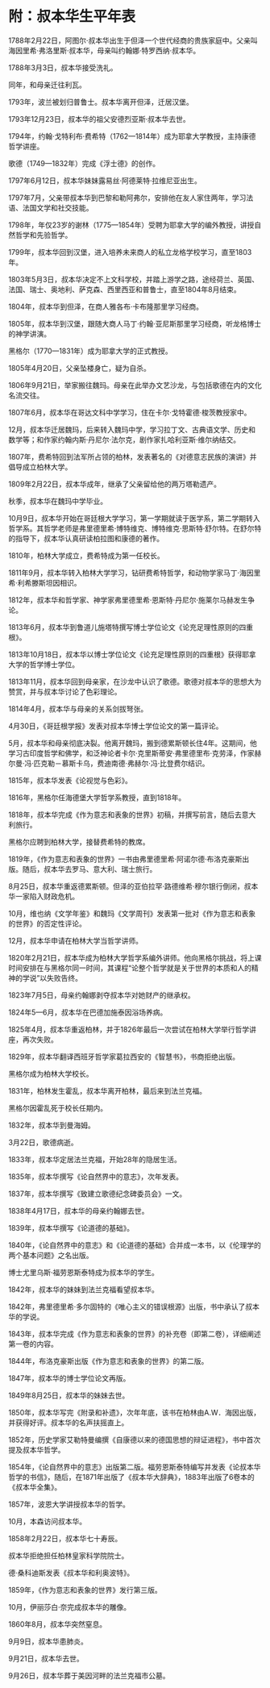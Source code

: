 <link href="../../../css/style.css" rel="stylesheet" type="text/css" />

<div class="p">

# 附：叔本华生平年表

1788年2月22日，阿图尔·叔本华出生于但泽一个世代经商的贵族家庭中。父亲叫海因里希·弗洛里斯·叔本华，母亲叫约翰娜·特罗西纳·叔本华。

1788年3月3日，叔本华接受洗礼。

同年，和母亲迁往利瓦。

1793年，波兰被划归普鲁士。叔本华离开但泽，迁居汉堡。

1793年12月23日，叔本华的祖父安德烈亚斯·叔本华去世。

1794年，约翰·戈特利布·费希特（1762—1814年）成为耶拿大学教授，主持康德哲学讲座。

歌德（1749—1832年）完成《浮士德》的创作。

1797年6月12日，叔本华妹妹露易丝·阿德莱特·拉维尼亚出生。

1797年7月，父亲带叔本华到巴黎和勒阿弗尔，安排他在友人家住两年，学习法语、法国文学和社交技能。

1798年，年仅23岁的谢林（1775—1854年）受聘为耶拿大学的编外教授，讲授自然哲学和先验哲学。

1799年，叔本华回到汉堡，进入培养未来商人的私立龙格学校学习，直至1803年。

1803年5月3日，叔本华决定不上文科学校，并踏上游学之路，途经荷兰、英国、法国、瑞士、奥地利、萨克森、西里西亚和普鲁士，直至1804年8月结束。

1804年，叔本华到但泽，在商人雅各布·卡布隆那里学习经商。

1805年，叔本华到汉堡，跟随大商人马丁·约翰·亚尼斯那里学习经商，听龙格博士的神学讲演。

黑格尔（1770—1831年）成为耶拿大学的正式教授。

1805年4月20日，父亲坠楼身亡，疑为自杀。

1806年9月21日，举家搬往魏玛。母亲在此举办文艺沙龙，与包括歌德在内的文化名流交往。

1807年6月，叔本华在哥达文科中学学习，住在卡尔·戈特霍德·梭茨教授家中。

12月，叔本华迁居魏玛，后来转入魏玛中学，学习拉丁文、古典语文学、历史和数学等；和作家约翰内斯·丹尼尔·法尔克，剧作家扎哈利亚斯·维尔纳结交。

1807年，费希特回到法军所占领的柏林，发表著名的《对德意志民族的演讲》并倡导成立柏林大学。

1809年2月22日，叔本华成年，继承了父亲留给他的两万塔勒遗产。

秋季，叔本华在魏玛中学毕业。

10月9日，叔本华开始在哥廷根大学学习，第一学期就读于医学系，第二学期转入哲学系。其哲学老师是弗里德里希·博特维克、博特维克·思斯特·舒尔特。在舒尔特的指导下，叔本华认真研读柏拉图和康德的著作。

1810年，柏林大学成立，费希特成为第一任校长。

1811年9月，叔本华转入柏林大学学习，钻研费希特哲学，和动物学家马丁·海因里希·利希滕斯坦因相识。

1812年，叔本华和哲学家、神学家弗里德里希·恩斯特·丹尼尔·施莱尔马赫发生争论。

1813年6月，叔本华到鲁道儿施塔特撰写博士学位论文《论充足理性原则的四重根》。

1813年10月18日，叔本华以博士学位论文《论充足理性原则的四重根》获得耶拿大学的哲学博士学位。

1813年11月，叔本华回到母亲家，在沙龙中认识了歌德。歌德对叔本华的思想大为赞赏，并与叔本华讨论了色彩理论。

1814年4月，叔本华与母亲的关系剑拔弩张。

4月30日，《哥廷根学报》发表对叔本华博士学位论文的第一篇评论。

5月，叔本华和母亲彻底决裂。他离开魏玛，搬到德累斯顿长住4年。这期间，他学习古印度哲学和佛学，和泛神论者卡尔·克里斯蒂安·弗里德里布·克劳泽，作家赫尔曼·冯·匹克勒－慕斯卡乌，费迪南德·弗赫尔·冯·比登费尔结识。

1815年，叔本华发表《论视觉与色彩》。

1816年，黑格尔任海德堡大学哲学系教授，直到1818年。

1818年，叔本华完成《作为意志和表象的世界》初稿，并撰写前言，随后去意大利旅行。

黑格尔应聘到柏林大学，接替费希特的教席。

1819年，《作为意志和表象的世界》一书由弗里德里希·阿诺尔德·布洛克豪斯出版。随后，叔本华去罗马、意大利、瑞士旅行。

8月25日，叔本华重返德累斯顿。但泽的亚伯拉罕·路德维希·穆尔银行倒闭，叔本华一家陷入财政危机。

10月，维也纳《文学年鉴》和魏玛《文学周刊》发表第一批对《作为意志和表象的世界》的否定性评论。

12月，叔本华申请在柏林大学当哲学讲师。

1820年2月21日，叔本华成为柏林大学哲学系编外讲师。他向黑格尔挑战，将上课时间安排在与黑格尔同一时间，其课程“论整个哲学就是关于世界的本质和人的精神的学说”以失败告终。

1823年7月5日，母亲约翰娜剥夺叔本华对她财产的继承权。

1824年5—6月，叔本华在巴德加施泰因浴场养病。

1825年4月，叔本华重返柏林，并于1826年最后一次尝试在柏林大学举行哲学讲座，再次失败。

1829年，叔本华翻译西班牙哲学家葛拉西安的《智慧书》，书商拒绝出版。

黑格尔成为柏林大学校长。

1831年，柏林发生霍乱，叔本华离开柏林，最后来到法兰克福。

黑格尔因霍乱死于校长任期内。

1832年，叔本华到曼海姆。

3月22日，歌德病逝。

1833年，叔本华定居法兰克福，开始28年的隐居生活。

1835年，叔本华撰写《论自然界中的意志》，次年发表。

1837年，叔本华撰写《致建立歌德纪念碑委员会》一文。

1838年4月17日，叔本华的母亲约翰娜去世。

1839年，叔本华撰写《论道德的基础》。

1840年，《论自然界中的意志》和《论道德的基础》合并成一本书，以《伦理学的两个基本问题》之名出版。

博士尤里乌斯·福劳恩斯泰特成为叔本华的学生。

1842年，叔本华的妹妹到法兰克福看望叔本华。

1842年，弗里德里希·多尔固特的《唯心主义的错误根源》出版，书中承认了叔本华的学说。

1843年，叔本华完成《作为意志和表象的世界》的补充卷（即第二卷），详细阐述第一卷的内容。

1844年，布洛克豪斯出版《作为意志和表象的世界》的第二版。

1847年，叔本华的博士学位论文再版。

1849年8月25日，叔本华的妹妹去世。

1850年，叔本华写完《附录和补遗》，次年年底，该书在柏林由A.W．海因出版，并获得好评。叔本华的名声扶摇直上。

1852年，历史学家艾勒特曼编撰《自康德以来的德国思想的辩证进程》，书中首次提及叔本华哲学。

1854年，《论自然界中的意志》出版第二版。福劳恩斯泰特编写并发表《论叔本华哲学的书信》，随后，在1871年出版了《叔本华大辞典》，1883年出版了6卷本的《叔本华全集》。

1857年，波恩大学讲授叔本华的哲学。

10月，本森访问叔本华。

1858年2月22日，叔本华七十寿辰。

叔本华拒绝担任柏林皇家科学院院士。

德·桑科迪斯发表《叔本华和利奥波特》。

1859年，《作为意志和表象的世界》发行第三版。

10月，伊丽莎白·奈完成叔本华的雕像。

1860年8月，叔本华突然窒息。

9月9日，叔本华患肺炎。

9月21日，叔本华去世。

9月26日，叔本华葬于美因河畔的法兰克福市公墓。

